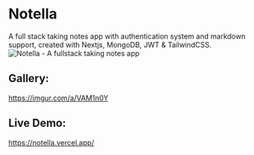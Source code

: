 # Notella
A full stack taking notes app with authentication system and markdown support, created with Nextjs, MongoDB, JWT & TailwindCSS.
<img src="https://i.imgur.com/nPgd2nN.png" alt="Notella - A fullstack taking notes app"/>

## Gallery:
https://imgur.com/a/VAM1n0Y


## Live Demo:
https://notella.vercel.app/